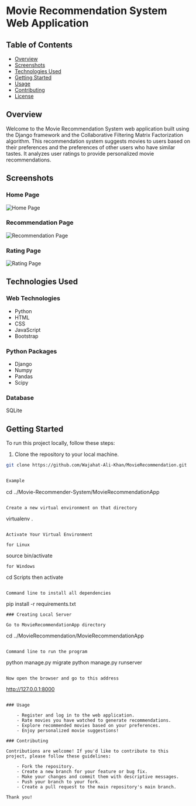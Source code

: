# Movie Recommendation System Web Application

## Table of Contents

- [Overview](#overview)
- [Screenshots](#screenshots)
- [Technologies Used](#technologies-used)
- [Getting Started](#getting-started)
- [Usage](#usage)
- [Contributing](#contributing)
- [License](#license)

## Overview

Welcome to the Movie Recommendation System web application built using the Django framework and the Collaborative Filtering Matrix Factorization algorithm. This recommendation system suggests movies to users based on their preferences and the preferences of other users who have similar tastes. It analyzes user ratings to provide personalized movie recommendations.

## Screenshots

### Home Page
![Home Page](https://drive.google.com/file/d/1YYli-3yvwOlomuez4D2h2LOQKigDzK3M/view)

### Recommendation Page
![Recommendation Page](https://drive.google.com/file/d/1eDQPYeffLQbEsV5XA1T6IPyAZJEDcPhy/view?usp=sharing)

### Rating Page
![Rating Page](https://drive.google.com/file/d/1zL0Di4zAK_v41hDiypgfFjN4FLcPP9cV/view?usp=sharing)

## Technologies Used

### Web Technologies

- Python
- HTML
- CSS
- JavaScript
- Bootstrap

### Python Packages

- Django
- Numpy
- Pandas
- Scipy

### Database

SQLite

## Getting Started

To run this project locally, follow these steps:

1. Clone the repository to your local machine.

```bash
git clone https://github.com/Wajahat-Ali-Khan/MovieRecommendation.git


Example

```
cd ../Movie-Recommender-System/MovieRecommendationApp
```

Create a new virtual environment on that directory

```
virtualenv .
```

Activate Your Virtual Environment

for Linux
```
source bin/activate
```
for Windows
```
cd Scripts
then
activate
```

Command line to install all dependencies
```
pip install -r requirements.txt
```
### Creating Local Server

Go to MovieRecommendationApp directory
```
cd ../MovieRecommendation/MovieRecommendationApp
```

Command line to run the program
```
python manage.py migrate
python manage.py runserver
```

Now open the browser and go to this address
```
http://127.0.0.1:8000
```

### Usage

    - Register and log in to the web application.
    - Rate movies you have watched to generate recommendations.
    - Explore recommended movies based on your preferences.
    - Enjoy personalized movie suggestions!

### Contributing

Contributions are welcome! If you'd like to contribute to this project, please follow these guidelines:

    - Fork the repository.
    - Create a new branch for your feature or bug fix.
    - Make your changes and commit them with descriptive messages.
    - Push your branch to your fork.
    - Create a pull request to the main repository's main branch.

Thank you! 
